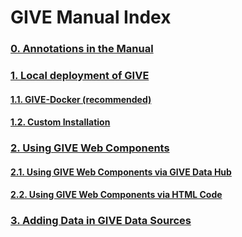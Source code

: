 # GIVE Manual Index

### [0. Annotations in the Manual](0-annotation.md)
### [1. Local deployment of GIVE](1-Local_deployment_of_GIVE.md)
#### [1.1. GIVE-Docker (recommended)](../tutorials/GIVE-Docker.md)
#### [1.2. Custom Installation](1.2-system-level_installation.md)
### [2. Using GIVE Web Components](2-webComponentsOverview.md)
#### [2.1. Using GIVE Web Components via GIVE Data Hub](2.1-GIVE-Hub.md)
#### [2.2. Using GIVE Web Components via HTML Code](2.2-webComponents.md)
### [3. Adding Data in GIVE Data Sources](3-dataSource.md)
